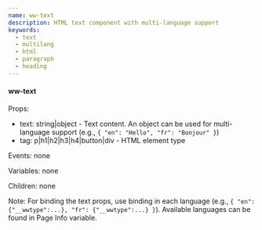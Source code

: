 ```yaml
---
name: ww-text
description: HTML text component with multi-language support
keywords:
  - text
  - multilang
  - html
  - paragraph
  - heading
---
```


#### ww-text
Props:
- text: string|object - Text content. An object can be used for multi-language support (e.g., `{ "en": "Hello", "fr": "Bonjour" }`)
- tag: p|h1|h2|h3|h4|button|div - HTML element type

Events: none

Variables: none

Children: none

Note: For binding the text props, use binding in each language (e.g., `{ "en": {"__wwtype":...}, "fr": {"__wwtype":...} }`). Available languages can be found in Page Info variable.